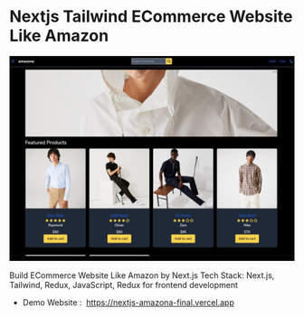 # Nextjs Tailwind ECommerce Website Like Amazon

![next amazona](/public/app.jpg)

Build ECommerce Website Like Amazon by Next.js
Tech Stack: Next.js, Tailwind, Redux, JavaScript, Redux for frontend development

- Demo Website :  https://nextjs-amazona-final.vercel.app
